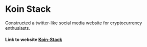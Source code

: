 # Koin Stack

Constructed a twitter-like social media website for cryptocurrency enthusiasts.

#### Link to website [Koin-Stack](https://koinstack.herokuapp.com/)
